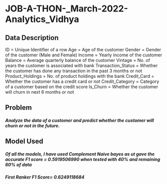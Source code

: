 # JOB-A-THON-_March-2022-Analytics_Vidhya
## Data Description
ID = Unique Identifier of a row  Age = Age of the customer  Gender = Gender of the customer (Male and Female)  Income = Yearly income of the customer  Balance = Average quarterly balance of the customer  Vintage = No. of years the customer is associated with bank  Transaction_Status = Whether the customer has done any transaction in the past 3 months or not  Product_Holdings = No. of product holdings with the bank  Credit_Card = Whether the customer has a credit card or not  Credit_Category = Category of a customer based on the credit score  Is_Churn = Whether the customer will churn in next 6 months or not

## Problem
 ##### Analyze the  data of a customer and predict whether the customer will churn or not in the future.
 
 ## Model Used
 ##### Of all the models, I have used Complement Naive bayes as ut gave the accurate F1 score = 0.5919506990 when tested with 40% and remaining 60% of data
 
 ##### First Ranker F1 Score= 0.6249118684
